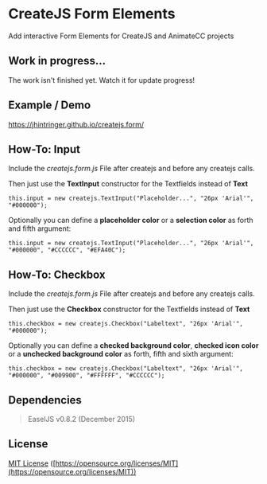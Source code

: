 # CreateJS Form Elements
Add interactive Form Elements for CreateJS and AnimateCC projects

## Work in progress...
The work isn't finished yet. Watch it for update progress!

## Example / Demo
https://jhintringer.github.io/createjs.form/

## How-To: Input
Include the *createjs.form.js* File after createjs and before any createjs calls.

Then just use the **TextInput** constructor for the Textfields instead of **Text**

``
	this.input = new createjs.TextInput("Placeholder...", "26px 'Arial'", "#000000");
``

Optionally you can define a **placeholder color** or a **selection color** as forth and fifth argument:

``
	this.input = new createjs.TextInput("Placeholder...", "26px 'Arial'", "#000000", "#CCCCCC", "#EFA40C");
``

## How-To: Checkbox
Include the *createjs.form.js* File after createjs and before any createjs calls.

Then just use the **Checkbox** constructor for the Textfields instead of **Text**

``
	this.checkbox = new createjs.Checkbox("Labeltext", "26px 'Arial'", "#000000");
``

Optionally you can define a **checked background color**, **checked icon color** or a **unchecked background color** as forth, fifth and sixth argument:

``
	this.checkbox = new createjs.Checkbox("Labeltext", "26px 'Arial'", "#000000", "#009900", "#FFFFFF", "#CCCCCC");
``


## Dependencies

> EaselJS v0.8.2 (December 2015)

## License

[MIT License](https://opensource.org/licenses/MIT) 
([https://opensource.org/licenses/MIT](https://opensource.org/licenses/MIT))
